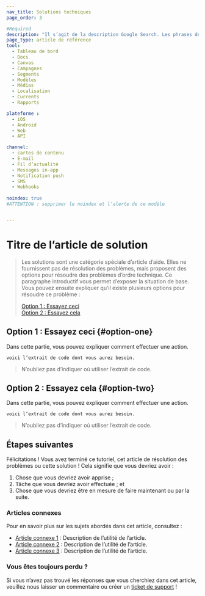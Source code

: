 ```yaml
---
nav_title: Solutions techniques
page_order: 3

#Required
description: "Il s’agit de la description Google Search. Les phrases de plus de 160 caractères seront tronquées… soyez concis !"
page_type: article de référence
tool:
  - Tableau de bord
  - Docs
  - Canvas
  - Campagnes
  - Segments
  - Modèles
  - Médias
  - Localisation
  - Currents
  - Rapports

plateforme :
  - iOS
  - Android
  - Web
  - API

channel:
  - cartes de contenu
  - E-mail
  - Fil d’actualité
  - Messages in-app
  - Notification push
  - SMS
  - Webhooks
  
noindex: true
#ATTENTION : supprimer le noindex et l’alerte de ce modèle


---
```


# Titre de l’article de solution

> Les solutions sont une catégorie spéciale d’article d’aide. Elles ne fournissent pas de résolution des problèmes, mais proposent des options pour résoudre des problèmes d’ordre technique. Ce paragraphe introductif vous permet d’exposer la situation de base. Vous pouvez ensuite expliquer qu’il existe plusieurs options pour résoudre ce problème :
>
> [Option 1 : Essayez ceci](#option-one)
> <br>
> [Option 2 : Essayez cela](#option-two)

## Option 1 : Essayez ceci {#option-one}

Dans cette partie, vous pouvez expliquer comment effectuer une action.

```
voici l’extrait de code dont vous aurez besoin.
```
> N’oubliez pas d’indiquer où utiliser l’extrait de code.


## Option 2 : Essayez cela {#option-two}

Dans cette partie, vous pouvez expliquer comment effectuer une action.

```
voici l’extrait de code dont vous aurez besoin.
```
> N’oubliez pas d’indiquer où utiliser l’extrait de code.


## Étapes suivantes

Félicitations ! Vous avez terminé ce tutoriel, cet article de résolution des problèmes ou cette solution ! Cela signifie que vous devriez avoir :
1. Chose que vous devriez avoir apprise ;
2. Tâche que vous devriez avoir effectuée ; et
3. Chose que vous devriez être en mesure de faire maintenant ou par la suite.

### Articles connexes

Pour en savoir plus sur les sujets abordés dans cet article, consultez :
- [Article connexe 1](#solution-1) : Description de l’utilité de l’article.
- [Article connexe 2](#solution-2) : Description de l’utilité de l’article.
- [Article connexe 3](#solution-3) : Description de l’utilité de l’article.

### Vous êtes toujours perdu ?

Si vous n’avez pas trouvé les réponses que vous cherchiez dans cet article, veuillez nous laisser un commentaire ou créer un [ticket de support][support] !

[support]: {{site.baseurl}}/braze_support/
